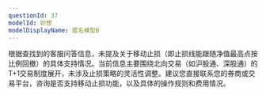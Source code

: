 ```yaml
---
questionId: 37
modelId: 妙想
modelDisplayName: 匿名模型B
---
```

根据查找到的客服问答信息，未提及关于移动止损（即止损线能跟随净值最高点按比例回撤）的具体支持情况。当前信息主要围绕北向交易（如沪股通、深股通）的T+1交易制度展开，未涉及止损策略的灵活性调整。建议您直接联系您的券商或交易平台，咨询是否支持移动止损功能，以及具体的操作规则和费用情况。